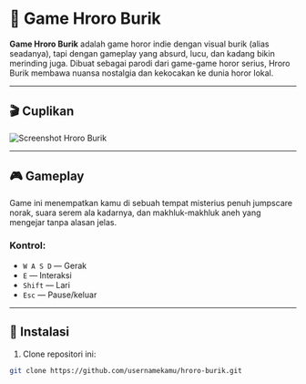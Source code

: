 # 👻 Game Hroro Burik

**Game Hroro Burik** adalah game horor indie dengan visual burik (alias seadanya), tapi dengan gameplay yang absurd, lucu, dan kadang bikin merinding juga. Dibuat sebagai parodi dari game-game horor serius, Hroro Burik membawa nuansa nostalgia dan kekocakan ke dunia horor lokal.

---

## 🎬 Cuplikan

![Screenshot Hroro Burik](![image](https://github.com/user-attachments/assets/831b7245-1b4b-4612-b243-e00e14a00569)
)

---

## 🎮 Gameplay

Game ini menempatkan kamu di sebuah tempat misterius penuh jumpscare norak, suara serem ala kadarnya, dan makhluk-makhluk aneh yang mengejar tanpa alasan jelas.

### Kontrol:

- `W A S D` — Gerak
- `E` — Interaksi
- `Shift` — Lari
- `Esc` — Pause/keluar

---

## 🔧 Instalasi

1. Clone repositori ini:

```bash
git clone https://github.com/usernamekamu/hroro-burik.git
